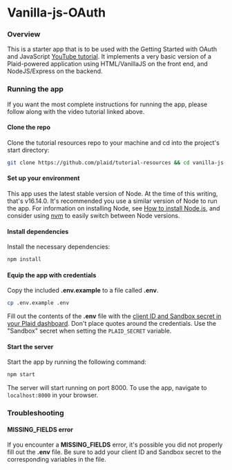 # Vanilla-js-OAuth

### Overview

This is a starter app that is to be used with the Getting Started with OAuth and JavaScript [YouTube tutorial](https://www.youtube.com/). It implements a very basic version of a Plaid-powered application using HTML/VanillaJS on the front end, and NodeJS/Express on the backend.

### Running the app

If you want the most complete instructions for running the app, please follow along with the video tutorial linked above.

#### Clone the repo

Clone the tutorial resources repo to your machine and cd into the project's start directory:

```bash
git clone https://github.com/plaid/tutorial-resources && cd vanilla-js-oauth/start/
```

#### Set up your environment

This app uses the latest stable version of Node. At the time of this writing, that's v16.14.0. It's recommended you use a similar version of Node to run the app. For information on installing Node, see [How to install Node.js](https://nodejs.dev/learn/how-to-install-nodejs), and consider using [nvm](https://github.com/nvm-sh/nvm) to easily switch between Node versions.

#### Install dependencies

Install the necessary dependencies:

```bash
npm install
```

#### Equip the app with credentials

Copy the included **.env.example** to a file called **.env**.

```bash
cp .env.example .env
```

Fill out the contents of the **.env** file with the [client ID and Sandbox secret in your Plaid dashboard](https://dashboard.plaid.com/team/keys). Don't place quotes around the credentials. Use the "Sandbox" secret when setting the `PLAID_SECRET` variable.

#### Start the server

Start the app by running the following command:

```bash
npm start
```

The server will start running on port 8000. To use the app, navigate to `localhost:8000` in your browser.

### Troubleshooting

#### MISSING_FIELDS error

If you encounter a **MISSING_FIELDS** error, it's possible you did not properly fill out the **.env** file. Be sure to add your client ID and Sandbox secret to the corresponding variables in the file.
